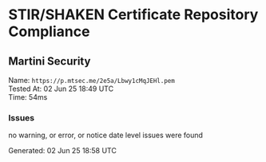 # STIR/SHAKEN Certificate Repository Compliance

## Martini Security

Name: `https://p.mtsec.me/2e5a/Lbwy1cMqJEHl.pem`\
Tested At: 02 Jun 25 18:49 UTC\
Time: 54ms

### Issues

no warning, or error, or notice date level issues were found

Generated: 02 Jun 25 18:58 UTC